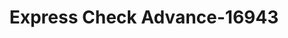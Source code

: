 ---
f_zip-code: 42701
f_state-code: KY
title: Express Check Advance-16943
f_phone: 270-766-1242
f_city-only: Elizabethtown
f_address: 200 Sycamore Street Elizabethtown
f_location-unique-id: '16943'
slug: express-check-advance-16943
updated-on: '2024-05-30T13:46:58.046Z'
created-on: '2024-05-30T13:36:59.803Z'
published-on: '2024-05-30T13:54:32.469Z'
f_city-state: cms/city/elizabethtown-ky.md
f_company: cms/company/express-check-advance.md
f_state: cms/state/kentucky.md
layout: '[payday-loan].html'
tags: payday-loan
---